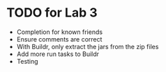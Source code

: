 TODO for Lab 3
==============

* Completion for known friends
* Ensure comments are correct
* With Buildr, only extract the jars from the zip files
* Add more run tasks to Buildr
* Testing
